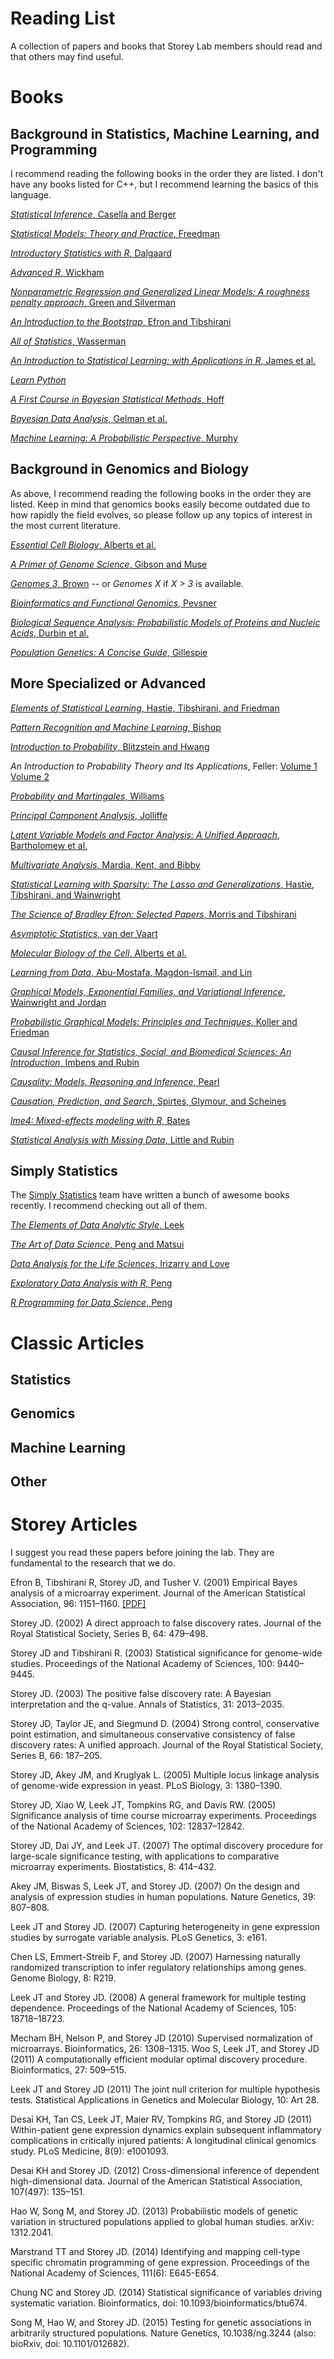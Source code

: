 # Reading List

A collection of papers and books that Storey Lab members should read and that others may find useful.

# Books

## Background in Statistics, Machine Learning, and Programming

I recommend reading the following books in the order they are listed. I don't have any books listed for C++, but I recommend learning the basics of this language.

[*Statistical Inference*, Casella and Berger](http://www.amazon.com/Statistical-Inference-Wadsworth-Statistics-Probability/dp/0534119581/)

[*Statistical Models: Theory and Practice*, Freedman](http://www.amazon.com/Statistical-Models-Practice-David-Freedman/dp/0521743850/)

[*Introductory Statistics with R*, Dalgaard](http://www.amazon.com/Introductory-Statistics-R-Computing/dp/0387790535/)

[*Advanced R*, Wickham](http://adv-r.had.co.nz)

[*Nonparametric Regression and Generalized Linear Models: A roughness penalty approach*, Green and Silverman](http://www.amazon.com/Nonparametric-Regression-Generalized-Linear-Models/dp/0412300400/)

[*An Introduction to the Bootstrap*, Efron and Tibshirani](http://www.amazon.com/Introduction-Bootstrap-Monographs-Statistics-Probability/dp/0412042312/)

[*All of Statistics*, Wasserman](http://www.amazon.com/All-Statistics-Statistical-Inference-Springer/dp/0387402721/)

[*An Introduction to Statistical Learning: with Applications in R*, James et al.](http://www-bcf.usc.edu/~gareth/ISL/)

[*Learn Python*](http://www.learnpython.org)

[*A First Course in Bayesian Statistical Methods*, Hoff](http://amzn.com/0387922997)

[*Bayesian Data Analysis*, Gelman et al.](http://www.amazon.com/Bayesian-Analysis-Chapman-Statistical-Science/dp/1439840954/)

[*Machine Learning: A Probabilistic Perspective*, Murphy](http://www.amazon.com/Machine-Learning-Probabilistic-Perspective-Computation/dp/0262018020/)

## Background in Genomics and Biology

As above, I recommend reading the following books in the order they are listed.  Keep in mind that genomics books easily become outdated due to how rapidly the field evolves, so please follow up any topics of interest in the most current literature.

[*Essential Cell Biology*, Alberts et al.](http://www.amazon.com/Essential-Cell-Biology-Bruce-Alberts/dp/0815344546/)

[*A Primer of Genome Science*, Gibson and Muse](http://www.amazon.com/Primer-Genome-Science-Third-Edition/dp/0878932364/)

[*Genomes 3*, Brown](http://www.amazon.com/Genomes-3-T-A-Brown/dp/0815341385/) -- or *Genomes X* if *X > 3* is available.

[*Bioinformatics and Functional Genomics*, Pevsner](http://www.amazon.com/Bioinformatics-Functional-Genomics-Jonathan-Pevsner/dp/0470085851/)

[*Biological Sequence Analysis: Probabilistic Models of Proteins and Nucleic Acids*, Durbin et al.](http://www.amazon.com/Biological-Sequence-Analysis-Probabilistic-Proteins/dp/0521629713/)

[*Population Genetics: A Concise Guide*, Gillespie](http://www.amazon.com/Population-Genetics-John-H-Gillespie/dp/0801880092/)

## More Specialized or Advanced

[*Elements of Statistical Learning*, Hastie, Tibshirani, and Friedman](http://statweb.stanford.edu/~tibs/ElemStatLearn/)

[*Pattern Recognition and Machine Learning*, Bishop](http://www.amazon.com/Pattern-Recognition-Learning-Information-Statistics/dp/0387310738/)

[*Introduction to Probability*, Blitzstein and Hwang](http://www.amazon.com/Introduction-Probability-Chapman-Statistical-Science/dp/1466575573/)

*An Introduction to Probability Theory and Its Applications*, Feller: [Volume 1](http://www.amazon.com/Introduction-Probability-Theory-Applications-Vol/dp/0471257087/) [Volume 2](http://www.amazon.com/Introduction-Probability-Theory-Applications-Vol/dp/0471257095/)

[*Probability and Martingales*, Williams](http://www.amazon.com/Probability-Martingales-Cambridge-Mathematical-Textbooks/dp/0521406056/)

[*Principal Component Analysis*, Jolliffe](http://www.amazon.com/Principal-Component-Analysis-Springer-Statistics/dp/0387954422/)

[*Latent Variable Models and Factor Analysis: A Unified Approach*, Bartholomew et al.](http://www.amazon.com/Latent-Variable-Models-Factor-Analysis/dp/0470971924/)

[*Multivariate Analysis*, Mardia, Kent, and Bibby](http://www.amazon.com/Multivariate-Analysis-Probability-Mathematical-Statistics/dp/0124712525/)

[*Statistical Learning with Sparsity: The Lasso and Generalizations*, Hastie, Tibshirani, and Wainwright](http://amzn.com/1498712169)

[*The Science of Bradley Efron: Selected Papers*, Morris and Tibshirani](http://amzn.com/0387756914)

[*Asymptotic Statistics*, van der Vaart](http://amzn.com/0521784506)

[*Molecular Biology of the Cell*, Alberts et al.](http://amzn.com/0815344325)

[*Learning from Data*, Abu-Mostafa, Magdon-Ismail, and Lin](http://www.amazon.com/Learning-Data-Yaser-S-Abu-Mostafa/dp/1600490069/)

[*Graphical Models, Exponential Families, and Variational Inference*, Wainwright and Jordan](http://www.nowpublishers.com/article/Details/MAL-001)

[*Probabilistic Graphical Models: Principles and Techniques*, Koller and Friedman](http://amzn.com/0262013193)

[*Causal Inference for Statistics, Social, and Biomedical Sciences: An Introduction*, Imbens and Rubin](http://amzn.com/0521885884)

[*Causality: Models, Reasoning and Inference*, Pearl](http://amzn.com/052189560X)

[*Causation, Prediction, and Search*, Spirtes, Glymour, and Scheines](http://amzn.com/0262194406)

[*lme4: Mixed-effects modeling with R*, Bates](http://lme4.r-forge.r-project.org/lMMwR/lrgprt.pdf)

[*Statistical Analysis with Missing Data*, Little and Rubin](http://amzn.com/0471183865)


## Simply Statistics

The [Simply Statistics](http://simplystatistics.org) team have written a bunch of awesome books recently.  I recommend checking out all of them.

[*The Elements of Data Analytic Style*, Leek](https://leanpub.com/datastyle)

[*The Art of Data Science*, Peng and Matsui](https://leanpub.com/artofdatascience)

[*Data Analysis for the Life Sciences*, Irizarry and Love](https://leanpub.com/dataanalysisforthelifesciences)

[*Exploratory Data Analysis with R*, Peng](https://leanpub.com/exdata)

[*R Programming for Data Science*, Peng](https://leanpub.com/rprogramming)


# Classic Articles

## Statistics

## Genomics

## Machine Learning

## Other

# Storey Articles

I suggest you read these papers before joining the lab.  They are fundamental to the research that we do.

Efron B, Tibshirani R, Storey JD, and Tusher V. (2001) Empirical Bayes analysis of a microarray experiment. Journal of the American Statistical Association, 96: 1151–1160. [[PDF]](.)

Storey JD. (2002) A direct approach to false discovery rates. Journal of the Royal Statistical Society, Series B, 64: 479–498. 

Storey JD and Tibshirani R. (2003) Statistical significance for genome-wide studies.  Proceedings of the National Academy of Sciences, 100: 9440–9445.

Storey JD. (2003) The positive false discovery rate: A Bayesian interpretation and the q-value. Annals of Statistics, 31: 2013–2035.

Storey JD, Taylor JE, and Siegmund D. (2004) Strong control, conservative point estimation, and simultaneous conservative consistency of false discovery rates: A unified approach. Journal of the Royal Statistical Society, Series B, 66: 187–205. 

Storey JD, Akey JM, and Kruglyak L. (2005) Multiple locus linkage analysis of genome-wide expression in yeast. PLoS Biology, 3: 1380–1390.

Storey JD, Xiao W, Leek JT, Tompkins RG, and Davis RW. (2005) Significance analysis of time course microarray experiments.  Proceedings of the National Academy of Sciences, 102: 12837–12842.

Storey JD, Dai JY, and Leek JT. (2007) The optimal discovery procedure for large-scale significance testing, with applications to comparative microarray experiments. Biostatistics, 8: 414–432.  

Akey JM, Biswas S, Leek JT, and Storey JD. (2007) On the design and analysis of expression studies in human populations. Nature Genetics, 39: 807–808. 

Leek JT and Storey JD. (2007) Capturing heterogeneity in gene expression studies by surrogate variable analysis.  PLoS Genetics, 3: e161.   

Chen LS, Emmert-Streib F, and Storey JD. (2007) Harnessing naturally randomized transcription to infer regulatory relationships among genes.  Genome Biology, 8: R219. 

Leek JT and Storey JD. (2008) A general framework for multiple testing dependence. Proceedings of the National Academy of Sciences, 105: 18718–18723.

Mecham BH, Nelson P, and Storey JD (2010) Supervised normalization of microarrays. Bioinformatics, 26: 1308–1315.
Woo S, Leek JT, and Storey JD (2011) A computationally efficient modular optimal discovery procedure. Bioinformatics, 27: 509–515.

Leek JT and Storey JD (2011) The joint null criterion for multiple hypothesis tests.  Statistical Applications in Genetics and Molecular Biology, 10: Art 28. 

Desai KH, Tan CS, Leek JT, Maier RV, Tompkins RG, and Storey JD (2011) Within-patient gene expression dynamics explain subsequent inflammatory complications in critically injured patients: A longitudinal clinical genomics study. PLoS Medicine, 8(9): e1001093.

Desai KH and Storey JD. (2012) Cross-dimensional inference of dependent high-dimensional data. Journal of the American Statistical Association, 107(497): 135–151.

Hao W, Song M, and Storey JD. (2013) Probabilistic models of genetic variation in structured populations applied to global human studies.  arXiv: 1312.2041.

Marstrand TT and Storey JD. (2014) Identifying and mapping cell-type specific chromatin programming of gene expression. Proceedings of the National Academy of Sciences, 111(6): E645-E654.

Chung NC and Storey JD. (2014) Statistical significance of variables driving systematic variation. Bioinformatics, doi: 10.1093/bioinformatics/btu674.

Song M, Hao W, and Storey JD. (2015) Testing for genetic associations in arbitrarily structured populations. Nature Genetics, 10.1038/ng.3244 (also:  bioRxiv, doi: 10.1101/012682).

